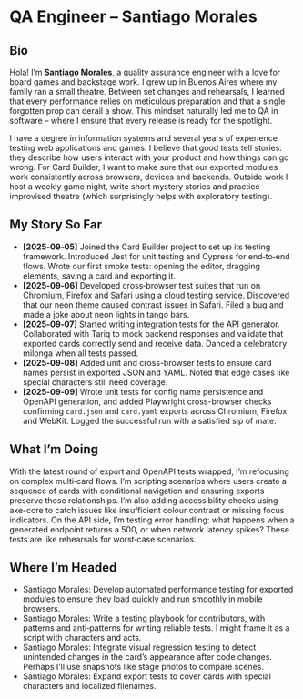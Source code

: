 # QA Engineer – Santiago Morales

## Bio

Hola!  I’m **Santiago Morales**, a quality assurance engineer with a love for board games and backstage work.  I grew up in Buenos Aires where my family ran a small theatre.  Between set changes and rehearsals, I learned that every performance relies on meticulous preparation and that a single forgotten prop can derail a show.  This mindset naturally led me to QA in software – where I ensure that every release is ready for the spotlight.

I have a degree in information systems and several years of experience testing web applications and games.  I believe that good tests tell stories: they describe how users interact with your product and how things can go wrong.  For Card Builder, I want to make sure that our exported modules work consistently across browsers, devices and backends.  Outside work I host a weekly game night, write short mystery stories and practice improvised theatre (which surprisingly helps with exploratory testing).

## My Story So Far

- **[2025‑09‑05]** Joined the Card Builder project to set up its testing framework.  Introduced Jest for unit testing and Cypress for end‑to‑end flows.  Wrote our first smoke tests: opening the editor, dragging elements, saving a card and exporting it.
- **[2025‑09‑06]** Developed cross‑browser test suites that run on Chromium, Firefox and Safari using a cloud testing service.  Discovered that our neon theme caused contrast issues in Safari.  Filed a bug and made a joke about neon lights in tango bars.
- **[2025‑09‑07]** Started writing integration tests for the API generator.  Collaborated with Tariq to mock backend responses and validate that exported cards correctly send and receive data.  Danced a celebratory milonga when all tests passed.
- **[2025‑09‑08]** Added unit and cross-browser tests to ensure card names persist in exported JSON and YAML. Noted that edge cases like special characters still need coverage.
- **[2025‑09‑09]** Wrote unit tests for config name persistence and OpenAPI generation, and added Playwright cross-browser checks confirming `card.json` and `card.yaml` exports across Chromium, Firefox and WebKit. Logged the successful run with a satisfied sip of mate.

## What I’m Doing

With the latest round of export and OpenAPI tests wrapped, I’m refocusing on complex multi‑card flows. I’m scripting scenarios where users create a sequence of cards with conditional navigation and ensuring exports preserve those relationships. I’m also adding accessibility checks using axe-core to catch issues like insufficient colour contrast or missing focus indicators. On the API side, I’m testing error handling: what happens when a generated endpoint returns a 500, or when network latency spikes? These tests are like rehearsals for worst‑case scenarios.

## Where I’m Headed

- Santiago Morales: Develop automated performance testing for exported modules to ensure they load quickly and run smoothly in mobile browsers.
- Santiago Morales: Write a testing playbook for contributors, with patterns and anti‑patterns for writing reliable tests. I might frame it as a script with characters and acts.
- Santiago Morales: Integrate visual regression testing to detect unintended changes in the card’s appearance after code changes. Perhaps I’ll use snapshots like stage photos to compare scenes.
- Santiago Morales: Expand export tests to cover cards with special characters and localized filenames.
